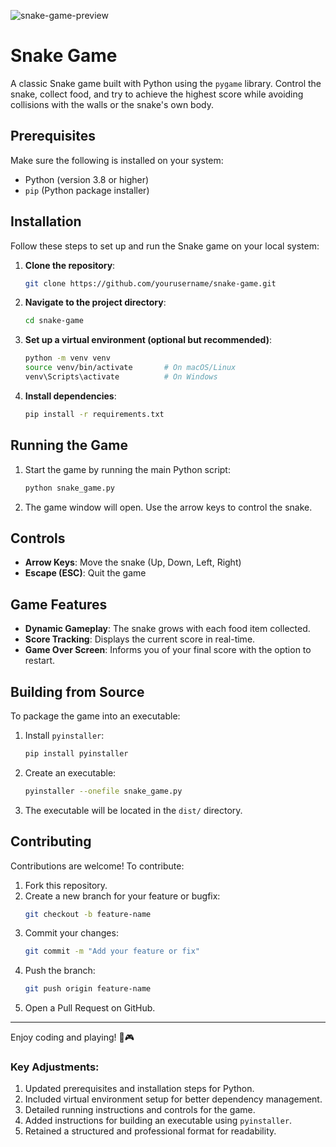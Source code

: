 ![snake-game-preview](https://github.com/user-attachments/assets/4e3bc254-4042-4e6d-b2a0-44da887f6896)


# Snake Game

A classic Snake game built with Python using the `pygame` library. Control the snake, collect food, and try to achieve the highest score while avoiding collisions with the walls or the snake's own body.

## Prerequisites

Make sure the following is installed on your system:

- Python (version 3.8 or higher)
- `pip` (Python package installer)

## Installation

Follow these steps to set up and run the Snake game on your local system:

1. **Clone the repository**:
   ```bash
   git clone https://github.com/yourusername/snake-game.git
   ```

2. **Navigate to the project directory**:
   ```bash
   cd snake-game
   ```

3. **Set up a virtual environment (optional but recommended)**:
   ```bash
   python -m venv venv
   source venv/bin/activate       # On macOS/Linux
   venv\Scripts\activate          # On Windows
   ```

4. **Install dependencies**:
   ```bash
   pip install -r requirements.txt
   ```

## Running the Game

1. Start the game by running the main Python script:
   ```bash
   python snake_game.py
   ```

2. The game window will open. Use the arrow keys to control the snake.

## Controls

- **Arrow Keys**: Move the snake (Up, Down, Left, Right)
- **Escape (ESC)**: Quit the game

## Game Features

- **Dynamic Gameplay**: The snake grows with each food item collected.
- **Score Tracking**: Displays the current score in real-time.
- **Game Over Screen**: Informs you of your final score with the option to restart.

## Building from Source

To package the game into an executable:

1. Install `pyinstaller`:
   ```bash
   pip install pyinstaller
   ```

2. Create an executable:
   ```bash
   pyinstaller --onefile snake_game.py
   ```

3. The executable will be located in the `dist/` directory.

## Contributing

Contributions are welcome! To contribute:

1. Fork this repository.
2. Create a new branch for your feature or bugfix:
   ```bash
   git checkout -b feature-name
   ```
3. Commit your changes:
   ```bash
   git commit -m "Add your feature or fix"
   ```
4. Push the branch:
   ```bash
   git push origin feature-name
   ```
5. Open a Pull Request on GitHub.

---

Enjoy coding and playing! 🐍🎮

### Key Adjustments:
1. Updated prerequisites and installation steps for Python.
2. Included virtual environment setup for better dependency management.
3. Detailed running instructions and controls for the game.
4. Added instructions for building an executable using `pyinstaller`.
5. Retained a structured and professional format for readability.
